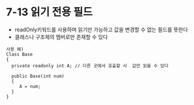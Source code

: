 # 7-13 읽기 전용 필드
* readOnly키워드를 사용하며 읽기만 가능하고 값을 변경할 수 없는 필드를 뜻한다
* 클래스나 구조체의 멤버로만 존재할 수 있다
```
사용 예)
Class Base
{
  private readonly int A; // 다른 곳에서 호출할 시  값만 읽을 수 있다

  public Base(int num)
  {
     A = num;
  }
}

```